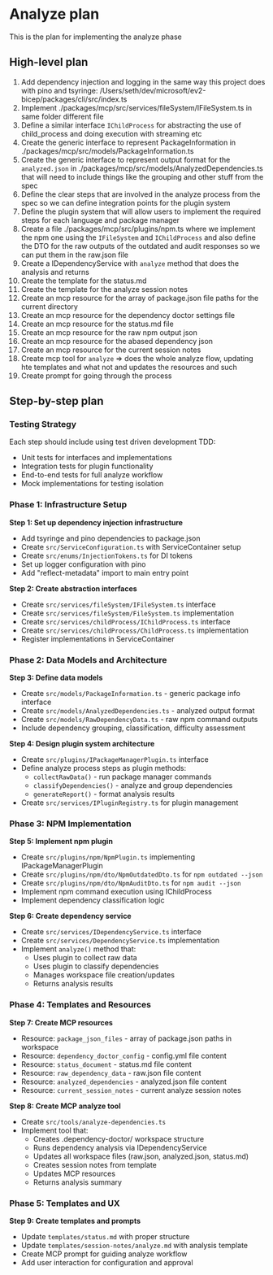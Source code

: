 # Analyze plan

This is the plan for implementing the analyze phase

## High-level plan

1. Add dependency injection and logging in the same way this project does with pino and tsyringe: /Users/seth/dev/microsoft/ev2-bicep/packages/cli/src/index.ts
1. Implement ./packages/mcp/src/services/fileSystem/IFileSystem.ts in same folder different file
1. Define a similar interface `IChildProcess` for abstracting the use of child_process and doing execution with streaming etc
1. Create the generic interface to represent PackageInformation in ./packages/mcp/src/models/PackageInformation.ts
1. Create the generic interface to represent output format for the `analyzed.json` in ./packages/mcp/src/models/AnalyzedDependencies.ts that will need to include things like the grouping and other stuff from the spec
1. Define the clear steps that are involved in the analyze process from the spec so we can define integration points for the plugin system
1. Define the plugin system that will allow users to implement the required steps for each language and package manager
1. Create a file ./packages/mcp/src/plugins/npm.ts where we implement the npm one using the `IFileSystem` and `IChildProcess` and also define the DTO for the raw outputs of the outdated and audit responses so we can put them in the raw.json file
1. Create a IDependencyService with `analyze` method that does the analysis and returns
1. Create the template for the status.md
1. Create the template for the analyze session notes
1. Create an mcp resource for the array of package.json file paths for the current directory
1. Create an mcp resource for the dependency doctor settings file
1. Create an mcp resource for the status.md file
1. Create an mcp resource for the raw npm output json
1. Create an mcp resource for the abased dependency json
1. Create an mcp resource for the current session notes
1. Create mcp tool for `analyze` => does the whole analyze flow, updating hte templates and what not and updates the resources and such
1. Create prompt for going through the process

## Step-by-step plan

### Testing Strategy

Each step should include using test driven development TDD:

- Unit tests for interfaces and implementations
- Integration tests for plugin functionality
- End-to-end tests for full analyze workflow
- Mock implementations for testing isolation

### Phase 1: Infrastructure Setup

**Step 1: Set up dependency injection infrastructure**

- Add tsyringe and pino dependencies to package.json
- Create `src/ServiceConfiguration.ts` with ServiceContainer setup
- Create `src/enums/InjectionTokens.ts` for DI tokens
- Set up logger configuration with pino
- Add "reflect-metadata" import to main entry point

**Step 2: Create abstraction interfaces**

- Create `src/services/fileSystem/IFileSystem.ts` interface
- Create `src/services/fileSystem/FileSystem.ts` implementation
- Create `src/services/childProcess/IChildProcess.ts` interface
- Create `src/services/childProcess/ChildProcess.ts` implementation
- Register implementations in ServiceContainer

### Phase 2: Data Models and Architecture

**Step 3: Define data models**

- Create `src/models/PackageInformation.ts` - generic package info interface
- Create `src/models/AnalyzedDependencies.ts` - analyzed output format
- Create `src/models/RawDependencyData.ts` - raw npm command outputs
- Include dependency grouping, classification, difficulty assessment

**Step 4: Design plugin system architecture**

- Create `src/plugins/IPackageManagerPlugin.ts` interface
- Define analyze process steps as plugin methods:
  - `collectRawData()` - run package manager commands
  - `classifyDependencies()` - analyze and group dependencies
  - `generateReport()` - format analysis results
- Create `src/services/IPluginRegistry.ts` for plugin management

### Phase 3: NPM Implementation

**Step 5: Implement npm plugin**

- Create `src/plugins/npm/NpmPlugin.ts` implementing IPackageManagerPlugin
- Create `src/plugins/npm/dto/NpmOutdatedDto.ts` for `npm outdated --json`
- Create `src/plugins/npm/dto/NpmAuditDto.ts` for `npm audit --json`
- Implement npm command execution using IChildProcess
- Implement dependency classification logic

**Step 6: Create dependency service**

- Create `src/services/IDependencyService.ts` interface
- Create `src/services/DependencyService.ts` implementation
- Implement `analyze()` method that:
  - Uses plugin to collect raw data
  - Uses plugin to classify dependencies
  - Manages workspace file creation/updates
  - Returns analysis results

### Phase 4: Templates and Resources

**Step 7: Create MCP resources**

- Resource: `package_json_files` - array of package.json paths in workspace
- Resource: `dependency_doctor_config` - config.yml file content
- Resource: `status_document` - status.md file content
- Resource: `raw_dependency_data` - raw.json file content
- Resource: `analyzed_dependencies` - analyzed.json file content
- Resource: `current_session_notes` - current analyze session notes

**Step 8: Create MCP analyze tool**

- Create `src/tools/analyze-dependencies.ts`
- Implement tool that:
  - Creates .dependency-doctor/ workspace structure
  - Runs dependency analysis via IDependencyService
  - Updates all workspace files (raw.json, analyzed.json, status.md)
  - Creates session notes from template
  - Updates MCP resources
  - Returns analysis summary

### Phase 5: Templates and UX

**Step 9: Create templates and prompts**

- Update `templates/status.md` with proper structure
- Update `templates/session-notes/analyze.md` with analysis template
- Create MCP prompt for guiding analyze workflow
- Add user interaction for configuration and approval
